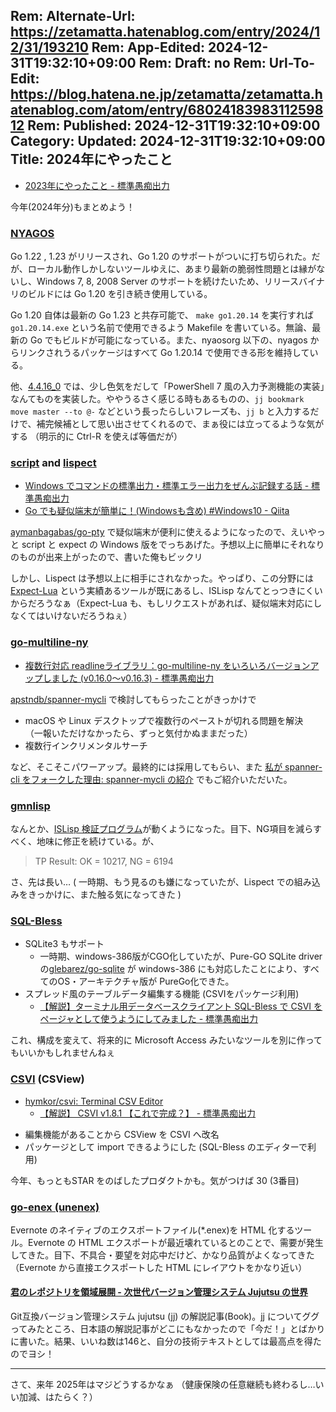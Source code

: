 Rem: Alternate-Url: https://zetamatta.hatenablog.com/entry/2024/12/31/193210
Rem: App-Edited: 2024-12-31T19:32:10+09:00
Rem: Draft: no
Rem: Url-To-Edit: https://blog.hatena.ne.jp/zetamatta/zetamatta.hatenablog.com/atom/entry/6802418398311259812
Rem: Published: 2024-12-31T19:32:10+09:00
Category:
Updated: 2024-12-31T19:32:10+09:00
Title: 2024年にやったこと
---
+ [2023年にやったこと - 標準愚痴出力](https://zetamatta.hatenablog.com/entry/2024/01/01/101120)

今年(2024年分)もまとめよう！

### [NYAGOS](https://github.com/nyaosorg/nyagos)

Go 1.22 , 1.23 がリリースされ、Go 1.20 のサポートがついに打ち切られた。だが、ローカル動作しかしないツールゆえに、あまり最新の脆弱性問題とは縁がないし、Windows 7, 8, 2008 Server のサポートを続けたいため、リリースバイナリのビルドには Go 1.20 を引き続き使用している。

Go 1.20 自体は最新の Go 1.23 と共存可能で、 `make go1.20.14` を実行すれば `go1.20.14.exe` という名前で使用できるよう Makefile を書いている。無論、最新の Go でもビルドが可能になっている。また、nyaosorg 以下の、nyagos からリンクされうるパッケージはすべて Go 1.20.14 で使用できる形を維持している。

他、[4.4.16_0](https://github.com/nyaosorg/nyagos/releases/tag/4.4.16_0) では、少し色気をだして「PowerShell 7 風の入力予測機能の実装」なんてものを実装した。ややうるさく感じる時もあるものの、`jj bookmark move master --to @-` などという長ったらしいフレーズも、`jj b` と入力するだけで、補完候補として思い出させてくれるので、まぁ役には立ってるような気がする
（明示的に Ctrl-R を使えば等価だが）

### [script](https://github.com/hymkor/script) and [lispect](https://github.com/hymkor/lispect)

+ [Windows でコマンドの標準出力・標準エラー出力をぜんぶ記録する話 - 標準愚痴出力](https://zetamatta.hatenablog.com/entry/2024/11/10/190043)
+ [Go でも疑似端末が簡単に！(Windowsも含め) #Windows10 - Qiita](https://qiita.com/zetamatta/items/8a4a672fc81efe4ef560) 

[aymanbagabas/go-pty](https://github.com/aymanbagabas/go-pty) で疑似端末が便利に使えるようになったので、えいやっと script と expect の Windows 版をでっちあげた。予想以上に簡単にそれなりのものが出来上がったので、書いた俺もビックリ

しかし、Lispect は予想以上に相手にされなかった。やっぱり、この分野には [Expect-Lua](https://github.com/hymkor/expect) という実績あるツールが既にあるし、ISLisp なんてとっつきにくいからだろうなぁ（Expect-Lua も、もしリクエストがあれば、疑似端末対応にしなくてはいけないだろうねぇ）

### [go-multiline-ny](https://github.com/hymkor/go-multiline-ny)

+ [複数行対応 readlineライブラリ：go-multiline-ny をいろいろバージョンアップしました (v0.16.0～v0.16.3) - 標準愚痴出力](https://zetamatta.hatenablog.com/entry/2024/11/10/044934)

[apstndb/spanner-mycli](https://github.com/apstndb/spanner-mycli) で検討してもらったことがきっかけで

- macOS や Linux デスクトップで複数行のペーストが切れる問題を解決  
    （一報いただけなかったら、ずっと気付かぬままだった）
- 複数行インクリメンタルサーチ

など、そこそこパワーアップ。最終的には採用してもらい、また [私が spanner-cli をフォークした理由: spanner-mycli の紹介](https://zenn.dev/apstndb/articles/introduce-spanner-mycli) でもご紹介いただいた。

### [gmnlisp](https://github.com/hymkor/gmnlisp/)

なんとか、[ISLisp 検証プログラム](http://islisp.org/verification.html)が動くようになった。目下、NG項目を減らすべく、地味に修正を続けている。が、

> TP Result: OK = 10217, NG = 6194

さ、先は長い… ( 一時期、もう見るのも嫌になっていたが、Lispect での組み込みをきっかけに、また触る気になってきた )

### [SQL-Bless](https://github.com/hymkor/sqlbless)

+ SQLite3 もサポート
    +  一時期、windows-386版がCGO化していたが、Pure-GO SQLite driver の[glebarez/go-sqlite](https://github.com/glebarez/go-sqlite?tab=readme-ov-file) が windows-386 にも対応したことにより、すべてのOS・アーキテクチャ版が PureGo化できた。
+ スプレッド風のテーブルデータ編集する機能 (CSVIをパッケージ利用)
    + [【解説】ターミナル用データベースクライアント SQL-Bless で CSVI をページャとして使うようにしてみました - 標準愚痴出力](https://zetamatta.hatenablog.com/entry/2024/05/10/205714)

これ、構成を変えて、将来的に Microsoft Access みたいなツールを別に作ってもいいかもしれませんねぇ

### [CSVI](https://github.com/hymkor/csvi) (CSView)

+ [hymkor/csvi: Terminal CSV Editor](https://github.com/hymkor/csvi)
    + [【解説】 CSVI v1.8.1 【これで完成？】 - 標準愚痴出力](https://zetamatta.hatenablog.com/entry/2024/04/28/124831)

<!-- -->

+ 編集機能があることから CSView を CSVI へ改名
+ パッケージとして import できるようにした (SQL-Bless のエディターで利用)

今年、もっともSTAR をのばしたプロダクトかも。気がつけば 30 (3番目)

### [go-enex (unenex)](https://github.com/hymkor/go-enex)

Evernote のネイティブのエクスポートファイル(\*.enex)を HTML 化するツール。Evernote の HTML エクスポートが最近壊れているとのことで、需要が発生してきた。目下、不具合・要望を対応中だけど、かなり品質がよくなってきた（Evernote から直接エクスポートした HTML にレイアウトをかなり近い）

#### [君のレポジトリを領域展開 - 次世代バージョン管理システム Jujutsu の世界](https://zenn.dev/zetamatta/books/c1e309aea68960)

Git互換バージョン管理システム jujutsu (jj) の解説記事(Book)。jj についてググってみたところ、日本語の解説記事がどこにもなかったので「今だ！」とばかりに書いた。結果、いいね数は146と、自分の技術テキストとしては最高点を得たのでヨシ！

---

さて、来年 2025年はマジどうするかなぁ
（健康保険の任意継続も終わるし…いい加減、はたらく？）
